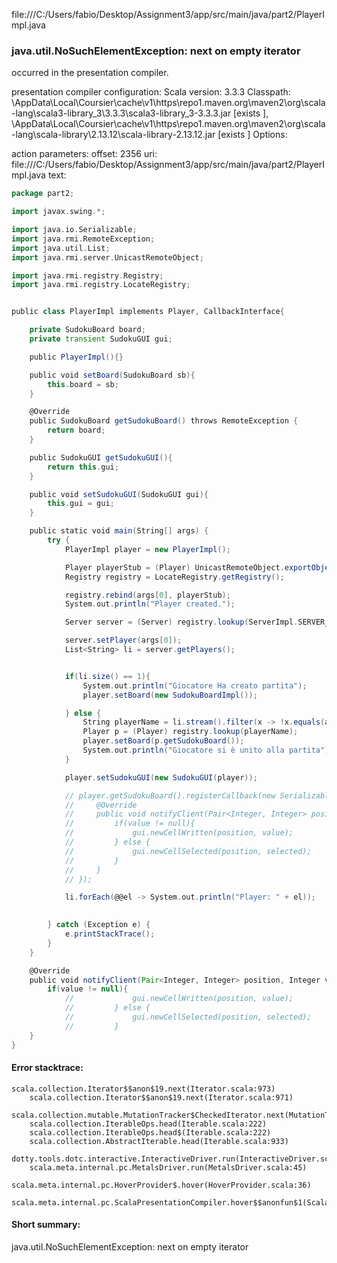 file:///C:/Users/fabio/Desktop/Assignment3/app/src/main/java/part2/PlayerImpl.java
### java.util.NoSuchElementException: next on empty iterator

occurred in the presentation compiler.

presentation compiler configuration:
Scala version: 3.3.3
Classpath:
<HOME>\AppData\Local\Coursier\cache\v1\https\repo1.maven.org\maven2\org\scala-lang\scala3-library_3\3.3.3\scala3-library_3-3.3.3.jar [exists ], <HOME>\AppData\Local\Coursier\cache\v1\https\repo1.maven.org\maven2\org\scala-lang\scala-library\2.13.12\scala-library-2.13.12.jar [exists ]
Options:



action parameters:
offset: 2356
uri: file:///C:/Users/fabio/Desktop/Assignment3/app/src/main/java/part2/PlayerImpl.java
text:
```scala
package part2;

import javax.swing.*;

import java.io.Serializable;
import java.rmi.RemoteException;
import java.util.List;
import java.rmi.server.UnicastRemoteObject;

import java.rmi.registry.Registry;
import java.rmi.registry.LocateRegistry;


public class PlayerImpl implements Player, CallbackInterface{

    private SudokuBoard board;
    private transient SudokuGUI gui; 

    public PlayerImpl(){}

    public void setBoard(SudokuBoard sb){
        this.board = sb;
    }

    @Override
    public SudokuBoard getSudokuBoard() throws RemoteException {
        return board;
    }

    public SudokuGUI getSudokuGUI(){
        return this.gui;
    }

    public void setSudokuGUI(SudokuGUI gui){
        this.gui = gui;
    }

    public static void main(String[] args) {
        try {
            PlayerImpl player = new PlayerImpl();

            Player playerStub = (Player) UnicastRemoteObject.exportObject(player, 0);
            Registry registry = LocateRegistry.getRegistry();

            registry.rebind(args[0], playerStub);
            System.out.println("Player created.");

            Server server = (Server) registry.lookup(ServerImpl.SERVER_NAME);

            server.setPlayer(args[0]);
            List<String> li = server.getPlayers();


            if(li.size() == 1){
                System.out.println("Giocatore Ha creato partita");
                player.setBoard(new SudokuBoardImpl());

            } else {
                String playerName = li.stream().filter(x -> !x.equals(args[0])).findFirst().get();
                Player p = (Player) registry.lookup(playerName);
                player.setBoard(p.getSudokuBoard());
                System.out.println("Giocatore si è unito alla partita");
            }

            player.setSudokuGUI(new SudokuGUI(player));

            // player.getSudokuBoard().registerCallback(new SerializableCallbackInterface(){
            //     @Override
            //     public void notifyClient(Pair<Integer, Integer> position, Integer value, Boolean selected) throws RemoteException{
            //         if(value != null){
            //             gui.newCellWritten(position, value);
            //         } else {
            //             gui.newCellSelected(position, selected);
            //         }
            //     }
            // });

            li.forEach(@@el -> System.out.println("Player: " + el));

            
        } catch (Exception e) {
            e.printStackTrace();
        }
    }

    @Override
    public void notifyClient(Pair<Integer, Integer> position, Integer value, Boolean selected) throws RemoteException {
        if(value != null){
            //             gui.newCellWritten(position, value);
            //         } else {
            //             gui.newCellSelected(position, selected);
            //         }
    }
}

```



#### Error stacktrace:

```
scala.collection.Iterator$$anon$19.next(Iterator.scala:973)
	scala.collection.Iterator$$anon$19.next(Iterator.scala:971)
	scala.collection.mutable.MutationTracker$CheckedIterator.next(MutationTracker.scala:76)
	scala.collection.IterableOps.head(Iterable.scala:222)
	scala.collection.IterableOps.head$(Iterable.scala:222)
	scala.collection.AbstractIterable.head(Iterable.scala:933)
	dotty.tools.dotc.interactive.InteractiveDriver.run(InteractiveDriver.scala:168)
	scala.meta.internal.pc.MetalsDriver.run(MetalsDriver.scala:45)
	scala.meta.internal.pc.HoverProvider$.hover(HoverProvider.scala:36)
	scala.meta.internal.pc.ScalaPresentationCompiler.hover$$anonfun$1(ScalaPresentationCompiler.scala:366)
```
#### Short summary: 

java.util.NoSuchElementException: next on empty iterator